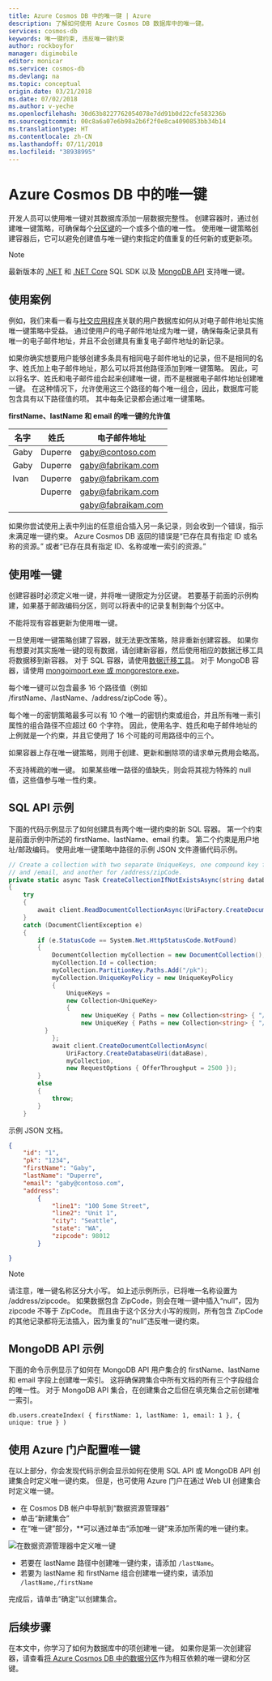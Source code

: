 ```yaml
---
title: Azure Cosmos DB 中的唯一键 | Azure
description: 了解如何使用 Azure Cosmos DB 数据库中的唯一键。
services: cosmos-db
keywords: 唯一键约束, 违反唯一键约束
author: rockboyfor
manager: digimobile
editor: monicar
ms.service: cosmos-db
ms.devlang: na
ms.topic: conceptual
origin.date: 03/21/2018
ms.date: 07/02/2018
ms.author: v-yeche
ms.openlocfilehash: 30d63b8227762054078e7dd91b0d22cfe583236b
ms.sourcegitcommit: 00c8a6a07e6b98a2b6f2f0e8ca4090853bb34b14
ms.translationtype: HT
ms.contentlocale: zh-CN
ms.lasthandoff: 07/11/2018
ms.locfileid: "38938995"
---
```

# <a name="unique-keys-in-azure-cosmos-db"></a>Azure Cosmos DB 中的唯一键

开发人员可以使用唯一键对其数据库添加一层数据完整性。 创建容器时，通过创建唯一键策略，可确保每个[分区键](partition-data.md)的一个或多个值的唯一性。 使用唯一键策略创建容器后，它可以避免创建值与唯一键约束指定的值重复的任何新的或更新项。   

> [!NOTE]
> 最新版本的 [.NET](sql-api-sdk-dotnet.md) 和 [.NET Core](sql-api-sdk-dotnet-core.md) SQL SDK 以及 [MongoDB API](mongodb-feature-support.md#unique-indexes) 支持唯一键。 
> 
>
<!-- Not Available on The Table API do not support unique keys at this time-->

## <a name="use-case"></a>使用案例

例如，我们来看一看与[社交应用程序](use-cases.md#web-and-mobile-applications)关联的用户数据库如何从对电子邮件地址实施唯一键策略中受益。 通过使用户的电子邮件地址成为唯一键，确保每条记录具有唯一的电子邮件地址，并且不会创建具有重复电子邮件地址的新记录。 

如果你确实想要用户能够创建多条具有相同电子邮件地址的记录，但不是相同的名字、姓氏加上电子邮件地址，那么可以将其他路径添加到唯一键策略。 因此，可以将名字、姓氏和电子邮件组合起来创建唯一键，而不是根据电子邮件地址创建唯一键。 在这种情况下，允许使用这三个路径的每个唯一组合，因此，数据库可能包含具有以下路径值的项。 其中每条记录都会通过唯一键策略。  

**firstName、lastName 和 email 的唯一键的允许值**

|名字|姓氏|电子邮件地址|
|---|---|---|
|Gaby|Duperre|gaby@contoso.com |
|Gaby|Duperre|gaby@fabrikam.com|
|Ivan|Duperre|gaby@fabrikam.com|
|    |Duperre|gaby@fabrikam.com|
|    |       |gaby@fabraikam.com|

如果你尝试使用上表中列出的任意组合插入另一条记录，则会收到一个错误，指示未满足唯一键约束。 Azure Cosmos DB 返回的错误是“已存在具有指定 ID 或名称的资源。” 或者“已存在具有指定 ID、名称或唯一索引的资源。” 

## <a name="using-unique-keys"></a>使用唯一键

创建容器时必须定义唯一键，并将唯一键限定为分区键。 若要基于前面的示例构建，如果基于邮政编码分区，则可以将表中的记录复制到每个分区中。

不能将现有容器更新为使用唯一键。

一旦使用唯一键策略创建了容器，就无法更改策略，除非重新创建容器。 如果你有想要对其实施唯一键的现有数据，请创建新容器，然后使用相应的数据迁移工具将数据移到新容器。 对于 SQL 容器，请使用[数据迁移工具](import-data.md)。 对于 MongoDB 容器，请使用 [mongoimport.exe 或 mongorestore.exe](mongodb-migrate.md)。

每个唯一键可以包含最多 16 个路径值（例如 /firstName、/lastName、/address/zipCode 等）。 

每个唯一的密钥策略最多可以有 10 个唯一的密钥约束或组合，并且所有唯一索引属性的组合路径不应超过 60 个字符。 因此，使用名字、姓氏和电子邮件地址的上例就是一个约束，并且它使用了 16 个可能的可用路径中的三个。 

如果容器上存在唯一键策略，则用于创建、更新和删除项的请求单元费用会略高。 

不支持稀疏的唯一键。 如果某些唯一路径的值缺失，则会将其视为特殊的 null 值，这些值参与唯一性约束。

## <a name="sql-api-sample"></a>SQL API 示例

下面的代码示例显示了如何创建具有两个唯一键约束的新 SQL 容器。 第一个约束是前面示例中所述的 firstName、lastName、email 约束。 第二个约束是用户地址/邮政编码。 使用此唯一键策略中路径的示例 JSON 文件遵循代码示例。 

```csharp
// Create a collection with two separate UniqueKeys, one compound key for /firstName, /lastName,
// and /email, and another for /address/zipCode.
private static async Task CreateCollectionIfNotExistsAsync(string dataBase, string collection)
{
    try
    {
        await client.ReadDocumentCollectionAsync(UriFactory.CreateDocumentCollectionUri(dataBase, collection));
    }
    catch (DocumentClientException e)
    {
        if (e.StatusCode == System.Net.HttpStatusCode.NotFound)
        {
            DocumentCollection myCollection = new DocumentCollection();
            myCollection.Id = collection;
            myCollection.PartitionKey.Paths.Add("/pk");
            myCollection.UniqueKeyPolicy = new UniqueKeyPolicy
            {
                UniqueKeys =
                new Collection<UniqueKey>
                {
                    new UniqueKey { Paths = new Collection<string> { "/firstName" , "/lastName" , "/email" }}
                    new UniqueKey { Paths = new Collection<string> { "/address/zipcode" } },
          }
            };
            await client.CreateDocumentCollectionAsync(
                UriFactory.CreateDatabaseUri(dataBase),
                myCollection,
                new RequestOptions { OfferThroughput = 2500 });
        }
        else
        {
            throw;
        }
    }
```

示例 JSON 文档。

```json
{
    "id": "1",
    "pk": "1234",
    "firstName": "Gaby",
    "lastName": "Duperre",
    "email": "gaby@contoso.com",
    "address": 
        {            
            "line1": "100 Some Street",
            "line2": "Unit 1",
            "city": "Seattle",
            "state": "WA",
            "zipcode": 98012
        }

}
```
> [!NOTE]
> 请注意，唯一键名称区分大小写。 如上述示例所示，已将唯一名称设置为 /address/zipcode。 如果数据包含 ZipCode，则会在唯一键中插入“null”，因为 zipcode 不等于 ZipCode。 而且由于这个区分大小写的规则，所有包含 ZipCode 的其他记录都将无法插入，因为重复的“null”违反唯一键约束。

## <a name="mongodb-api-sample"></a>MongoDB API 示例

下面的命令示例显示了如何在 MongoDB API 用户集合的 firstName、lastName 和 email 字段上创建唯一索引。 这将确保跨集合中所有文档的所有三个字段组合的唯一性。 对于 MongoDB API 集合，在创建集合之后但在填充集合之前创建唯一索引。

```
db.users.createIndex( { firstName: 1, lastName: 1, email: 1 }, { unique: true } )
```
## <a name="configure-unique-keys-by-using-azure-portal"></a>使用 Azure 门户配置唯一键

在以上部分，你会发现代码示例会显示如何在使用 SQL API 或 MongoDB API 创建集合时定义唯一键约束。 但是，也可使用 Azure 门户在通过 Web UI 创建集合时定义唯一键。 

- 在 Cosmos DB 帐户中导航到“数据资源管理器”
- 单击“新建集合”
- 在“唯一键”部分，**可以通过单击“添加唯一键”来添加所需的唯一键约束。

![在数据资源管理器中定义唯一键](./media/unique-keys/unique-keys-azure-portal.png)

- 若要在 lastName 路径中创建唯一键约束，请添加 `/lastName`。
- 若要为 lastName 和 firstName 组合创建唯一键约束，请添加 `/lastName,/firstName`

完成后，请单击“确定”以创建集合。

## <a name="next-steps"></a>后续步骤

在本文中，你学习了如何为数据库中的项创建唯一键。 如果你是第一次创建容器，请查看[将 Azure Cosmos DB 中的数据分区](partition-data.md)作为相互依赖的唯一键和分区键。
<!-- Update_Description: update meta propreties, wording update -->